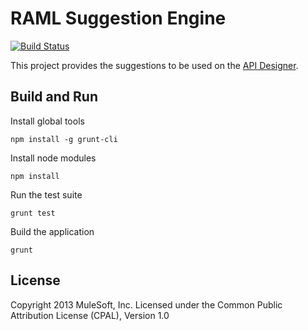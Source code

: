 # RAML Suggestion Engine

[![Build Status](https://travis-ci.org/mulesoft/raml-grammar.png)](https://travis-ci.org/mulesoft/raml-grammar)

This project provides the suggestions to be used on the [API Designer](https://github.com/mulesoft/api-designer).

## Build and Run

Install global tools

```
npm install -g grunt-cli
```

Install node modules

```
npm install
```

Run the test suite

```
grunt test
```

Build the application

```
grunt
```

## License

Copyright 2013 MuleSoft, Inc. Licensed under the Common Public Attribution License (CPAL), Version 1.0
